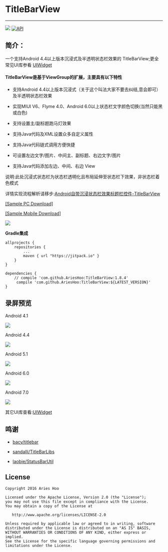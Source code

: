 # TitleBarView
--------------------------
[![](https://img.shields.io/github/release/AriesHoo/TitleBarView.svg)](https://github.com/AriesHoo/TitleBarView/releases)  [![API](https://img.shields.io/badge/API-11%2B-green.svg?style=flat)](https://android-arsenal.com/api?level=11)
## 简介：

一个支持Android 4.4以上版本沉浸式及半透明状态栏效果的 TitleBarView;更全常见UI库参看 [UIWidget](https://github.com/AriesHoo/UIWidget)

#### TitleBarView是基于ViewGroup的扩展，主要具有以下特性


- 支持Android 4.4以上版本沉浸式（关于这个叫法大家不要去纠结,意会即可）及半透明状态栏效果

- 实现MIUI V6、Flyme 4.0、Android 6.0以上状态栏文字颜色切换(当然只能黑或白色)

- 支持设置主/副标题跑马灯效果

- 支持Java代码及XML设置众多自定义属性

- 支持Java代码链式调用方便快捷

- 可设置左边文字/图片、中间主、副标题、右边文字/图片

- 支持Java代码添加左边、中间、右边 View


说明:此处沉浸式状态栏为状态栏透明化且布局延伸至状态栏下效果，非状态栏着色模式

详情实现流程解析请移步:[Android自带沉浸状态栏效果标题栏控件-TitleBarView](http://www.jianshu.com/p/34ace867b29f)

[[Sample PC Download]](https://github.com/AriesHoo/TitleBarView/blob/master/apk/sample.apk)  

[[Sample Mobile Download]](https://fir.im/pmb2)

![](https://github.com/AriesHoo/TitleBarView/blob/master/apk/qr.png)


**Gradle集成**

```
allprojects {
    repositories {
        ...
        maven { url "https://jitpack.io" }
    }
}
```

```
dependencies {
    // compile 'com.github.AriesHoo:TitleBarView:1.8.4'
     compile 'com.github.AriesHoo:TitleBarView:${LATEST_VERSION}'
}
```

## 录屏预览

Android 4.1

![](https://github.com/AriesHoo/TitleBarView/blob/master/screenshot/4.1.gif)

Android 4.4

![](https://github.com/AriesHoo/TitleBarView/blob/master/screenshot/4.4.gif)

Android 5.1

![](https://github.com/AriesHoo/TitleBarView/blob/master/screenshot/5.1.gif)

Android 6.0

![](https://github.com/AriesHoo/TitleBarView/blob/master/screenshot/6.0.gif)

Android 7.0

![](https://github.com/AriesHoo/TitleBarView/blob/master/screenshot/7.0.gif)

其它UI库查看:[UIWidget](https://github.com/AriesHoo/UIWidget)

## 鸣谢

- [bacy/titlebar](https://github.com/bacy/titlebar)

- [sandalli/TitleBarLibs](https://github.com/sandalli/TitleBarLibs)

- [laobie/StatusBarUtil](https://github.com/laobie/StatusBarUtil)

## License

```
Copyright 2016 Aries Hoo

Licensed under the Apache License, Version 2.0 (the "License");
you may not use this file except in compliance with the License.
You may obtain a copy of the License at

   http://www.apache.org/licenses/LICENSE-2.0

Unless required by applicable law or agreed to in writing, software
distributed under the License is distributed on an "AS IS" BASIS,
WITHOUT WARRANTIES OR CONDITIONS OF ANY KIND, either express or implied.
See the License for the specific language governing permissions and
limitations under the License.
```

